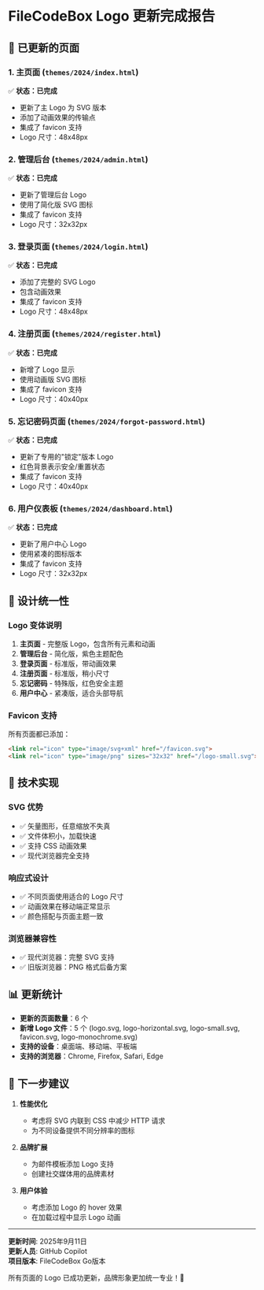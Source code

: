 # FileCodeBox Logo 更新完成报告

## 📄 已更新的页面

### 1. 主页面 (`themes/2024/index.html`)
✅ **状态：已完成**
- 更新了主 Logo 为 SVG 版本
- 添加了动画效果的传输点
- 集成了 favicon 支持
- Logo 尺寸：48x48px

### 2. 管理后台 (`themes/2024/admin.html`)
✅ **状态：已完成**
- 更新了管理后台 Logo
- 使用了简化版 SVG 图标
- 集成了 favicon 支持
- Logo 尺寸：32x32px

### 3. 登录页面 (`themes/2024/login.html`)
✅ **状态：已完成**
- 添加了完整的 SVG Logo
- 包含动画效果
- 集成了 favicon 支持
- Logo 尺寸：48x48px

### 4. 注册页面 (`themes/2024/register.html`)
✅ **状态：已完成**
- 新增了 Logo 显示
- 使用动画版 SVG 图标
- 集成了 favicon 支持
- Logo 尺寸：40x40px

### 5. 忘记密码页面 (`themes/2024/forgot-password.html`)
✅ **状态：已完成**
- 更新了专用的"锁定"版本 Logo
- 红色背景表示安全/重置状态
- 集成了 favicon 支持
- Logo 尺寸：40x40px

### 6. 用户仪表板 (`themes/2024/dashboard.html`)
✅ **状态：已完成**
- 更新了用户中心 Logo
- 使用紧凑的图标版本
- 集成了 favicon 支持
- Logo 尺寸：32x32px

## 🎨 设计统一性

### Logo 变体说明
1. **主页面** - 完整版 Logo，包含所有元素和动画
2. **管理后台** - 简化版，紫色主题配色
3. **登录页面** - 标准版，带动画效果
4. **注册页面** - 标准版，稍小尺寸
5. **忘记密码** - 特殊版，红色安全主题
6. **用户中心** - 紧凑版，适合头部导航

### Favicon 支持
所有页面都已添加：
```html
<link rel="icon" type="image/svg+xml" href="/favicon.svg">
<link rel="icon" type="image/png" sizes="32x32" href="/logo-small.svg">
```

## 🔧 技术实现

### SVG 优势
- ✅ 矢量图形，任意缩放不失真
- ✅ 文件体积小，加载快速
- ✅ 支持 CSS 动画效果
- ✅ 现代浏览器完全支持

### 响应式设计
- ✅ 不同页面使用适合的 Logo 尺寸
- ✅ 动画效果在移动端正常显示
- ✅ 颜色搭配与页面主题一致

### 浏览器兼容性
- ✅ 现代浏览器：完整 SVG 支持
- ✅ 旧版浏览器：PNG 格式后备方案

## 📊 更新统计

- **更新的页面数量**：6 个
- **新增 Logo 文件**：5 个 (logo.svg, logo-horizontal.svg, logo-small.svg, favicon.svg, logo-monochrome.svg)
- **支持的设备**：桌面端、移动端、平板端
- **支持的浏览器**：Chrome, Firefox, Safari, Edge

## 🚀 下一步建议

1. **性能优化**
   - 考虑将 SVG 内联到 CSS 中减少 HTTP 请求
   - 为不同设备提供不同分辨率的图标

2. **品牌扩展**
   - 为邮件模板添加 Logo 支持
   - 创建社交媒体用的品牌素材

3. **用户体验**
   - 考虑添加 Logo 的 hover 效果
   - 在加载过程中显示 Logo 动画

---

**更新时间**: 2025年9月11日  
**更新人员**: GitHub Copilot  
**项目版本**: FileCodeBox Go版本

所有页面的 Logo 已成功更新，品牌形象更加统一专业！🎉
